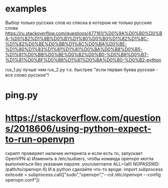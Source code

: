 # examples
Выбор только русских слов из списка в котором не только русские слова https://ru.stackoverflow.com/questions/477161/%D0%9A%D0%B0%D0%BA-%D0%B2%D1%8B%D0%B1%D1%80%D0%B0%D1%82%D1%8C-%D1%82%D0%BE%D0%BB%D1%8C%D0%BA%D0%BE-%D1%80%D1%83%D1%81%D1%81%D0%BA%D0%B8%D0%B5-%D1%81%D0%BB%D0%BE%D0%B2%D0%B0-%D0%B8%D0%B7-%D1%81%D0%BF%D0%B8%D1%81%D0%BA%D0%B0-%D0%B2-python

rus_1.py лучше чем rus_2.py т.к. быстрее "если первая буква русская - все слово русское"!

# ping.py 
# https://stackoverflow.com/questions/2018606/using-python-expect-to-run-openvpn
скрипт проверяет наличие интернета и если есть то, запускает OpenVPN 
а) Изменить в /etc/sudoers, чтобы команда openvpn могла выполняться без указания пароля.
yourusername ALL=(all) NOPASSWD: /path/to/openvpn
б) И в python сделайте что-то вроде: 
import subprocess
exitcode = subprocess.call(["sudo","openvpn","--cd /etc/openvpn --config openvpn.conf"])
